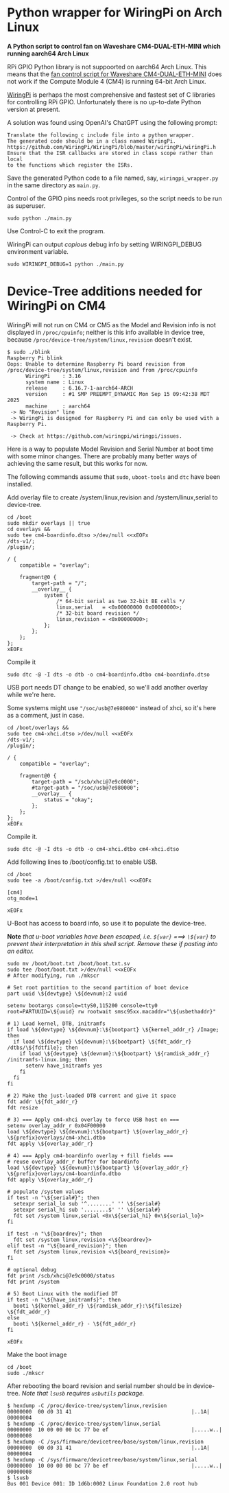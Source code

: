 # Python wrapper for WiringPi on Arch Linux

**A Python script to control fan on Waveshare CM4-DUAL-ETH-MINI which running aarch64 Arch Linux**

RPi GPIO Python library is not suppoorted on aarch64 Arch Linux.
This means that the [fan control script for Waveshare CM4-DUAL-ETH-MINI](https://files.waveshare.com/upload/e/ee/CM4-DUAL-ETH-MINI-Example.zip)
does not work if the Compute Module 4 (CM4) is running 64-bit Arch Linux.

[WiringPi](https://github.com/WiringPi/WiringPi.git) is perhaps the most comprehensive and fastest set of C libraries for controlling RPi GPIO.
Unfortunately there is no up-to-date Python version at present.

A solution was found using OpenAI's ChatGPT using the following prompt:
```
Translate the following c include file into a python wrapper.
The generated code should be in a class named WiringPi.
https://github.com/WiringPi/WiringPi/blob/master/wiringPi/wiringPi.h
Ensure that the ISR callbacks are stored in class scope rather than local
to the functions which register the ISRs.
```
Save the generated Python code to a file named, say, ```wiringpi_wrapper.py``` in the same directory as ```main.py```.

Control of the GPIO pins needs root privileges, so the script needs to be run as superuser.

```sudo python ./main.py```

Use Control-C to exit the program.

WiringPi can output _copious_ debug info by setting WIRINGPI_DEBUG environment variable.

```sudo WIRINGPI_DEBUG=1 python ./main.py```


# Device-Tree additions needed for WiringPi on CM4

WiringPi will not run on CM4 or CM5 as the Model and Revision info is not displayed in ```/proc/cpuinfo```; neither is this info
available in device tree, because ```/proc/device-tree/system/linux,revision``` doesn't exist.
```
$ sudo ./blink
Raspberry Pi blink
Oops: Unable to determine Raspberry Pi board revision from /proc/device-tree/system/linux,revision and from /proc/cpuinfo
      WiringPi    : 3.16
      system name : Linux
      release     : 6.16.7-1-aarch64-ARCH
      version     : #1 SMP PREEMPT_DYNAMIC Mon Sep 15 09:42:38 MDT 2025
      machine     : aarch64
 -> No "Revision" line
 -> WiringPi is designed for Raspberry Pi and can only be used with a Raspberry Pi.

 -> Check at https://github.com/wiringpi/wiringpi/issues.
```
Here is a way to populate Model Revision
and Serial Number at boot time with some minor changes. There are probably many better ways of achieving the same result,
but this works for now.

The following commands assume that ```sudo```, ```uboot-tools``` and ```dtc``` have been installed.

Add overlay file to create /system/linux,revision and /system/linux,serial to device-tree.

```console
cd /boot
sudo mkdir overlays || true
cd overlays &&
sudo tee cm4-boardinfo.dtso >/dev/null <<xEOFx
/dts-v1/;
/plugin/;

/ {
    compatible = "overlay";

    fragment@0 {
        target-path = "/";
        __overlay__ {
            system {
                /* 64-bit serial as two 32-bit BE cells */
                linux,serial   = <0x00000000 0x00000000>;
                /* 32-bit board revision */
                linux,revision = <0x00000000>;
            };
        };
    };
};
xEOFx
```
Compile it
```console
sudo dtc -@ -I dts -o dtb -o cm4-boardinfo.dtbo cm4-boardinfo.dtso
```
USB port needs DT change to be enabled, so we'll add another overlay while we're here.

Some systems might use ```"/soc/usb@7e980000"``` instead of xhci, so it's here as a comment, just in case.
```console
cd /boot/overlays &&
sudo tee cm4-xhci.dtso >/dev/null <<xEOFx
/dts-v1/;
/plugin/;

/ {
    compatible = "overlay";

    fragment@0 {
        target-path = "/scb/xhci@7e9c0000";
        #target-path = "/soc/usb@7e980000";
        __overlay__ {
            status = "okay";
        };
    };
};
xEOFx
```
Compile it.
```console
sudo dtc -@ -I dts -o dtb -o cm4-xhci.dtbo cm4-xhci.dtso
```
Add following lines to /boot/config.txt to enable USB.
```console
cd /boot
sudo tee -a /boot/config.txt >/dev/null <<xEOFx

[cm4]
otg_mode=1

xEOFx
```

U-Boot has access to board info, so use it to populate the device-tree.

__Note__ _that u-boot variables have been escaped, i.e. ```${var}``` ===> ```\${var}``` to prevent their interpretation in this shell script.
Remove these if pasting into an editor._
```console
sudo mv /boot/boot.txt /boot/boot.txt.sv
sudo tee /boot/boot.txt >/dev/null <<xEOFx 
# After modifying, run ./mkscr

# Set root partition to the second partition of boot device
part uuid \${devtype} \${devnum}:2 uuid

setenv bootargs console=ttyS0,115200 console=tty0 root=PARTUUID=\${uuid} rw rootwait smsc95xx.macaddr="\${usbethaddr}"

# 1) Load kernel, DTB, initramfs
if load \${devtype} \${devnum}:\${bootpart} \${kernel_addr_r} /Image; then
  if load \${devtype} \${devnum}:\${bootpart} \${fdt_addr_r} /dtbs/\${fdtfile}; then
    if load \${devtype} \${devnum}:\${bootpart} \${ramdisk_addr_r} /initramfs-linux.img; then
      setenv have_initramfs yes
    fi
  fi
fi

# 2) Make the just-loaded DTB current and give it space
fdt addr \${fdt_addr_r}
fdt resize

# 3) === Apply cm4-xhci overlay to force USB host on ===
setenv overlay_addr_r 0x04F00000
load \${devtype} \${devnum}:\${bootpart} \${overlay_addr_r} \${prefix}overlays/cm4-xhci.dtbo
fdt apply \${overlay_addr_r}

# 4) === Apply cm4-boardinfo overlay + fill fields ===
# reuse overlay_addr_r buffer for boardinfo
load \${devtype} \${devnum}:\${bootpart} \${overlay_addr_r} \${prefix}overlays/cm4-boardinfo.dtbo
fdt apply \${overlay_addr_r}

# populate /system values
if test -n "\${serial#}"; then
  setexpr serial_lo sub '^........' '' \${serial#}
  setexpr serial_hi sub '........$' '' \${serial#}
  fdt set /system linux,serial <0x\${serial_hi} 0x\${serial_lo}>
fi

if test -n "\${boardrev}"; then
  fdt set /system linux,revision <\${boardrev}>
elif test -n "\${board_revision}"; then
  fdt set /system linux,revision <\${board_revision}>
fi

# optional debug
fdt print /scb/xhci@7e9c0000/status
fdt print /system

# 5) Boot Linux with the modified DT
if test -n "\${have_initramfs}"; then
  booti \${kernel_addr_r} \${ramdisk_addr_r}:\${filesize} \${fdt_addr_r}
else
  booti \${kernel_addr_r} - \${fdt_addr_r}
fi

xEOFx
```
Make the boot image
```console
cd /boot
sudo ./mkscr
```

After rebooting the board revision and serial number should be in device-tree.
_Note that ```lsusb``` requires ```usbutils``` package._
```console
$ hexdump -C /proc/device-tree/system/linux,revision
00000000  00 d0 31 41                                       |..1A|
00000004
$ hexdump -C /proc/device-tree/system/linux,serial
00000000  10 00 00 00 bc 77 be ef                           |.....w..|
00000008
$ hexdump -C /sys/firmware/devicetree/base/system/linux,revision
00000000  00 d0 31 41                                       |..1A|
00000004
$ hexdump -C /sys/firmware/devicetree/base/system/linux,serial
00000000  10 00 00 00 bc 77 be ef                           |.....w..|
00000008
$ lsusb
Bus 001 Device 001: ID 1d6b:0002 Linux Foundation 2.0 root hub
```
